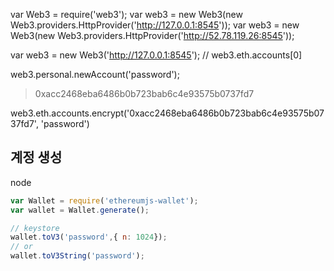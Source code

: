 var Web3 = require('web3');
var web3 = new Web3(new Web3.providers.HttpProvider('http://127.0.0.1:8545'));
var web3 = new Web3(new Web3.providers.HttpProvider('http://52.78.119.26:8545'));

var web3 = new Web3('http://127.0.0.1:8545');
//
web3.eth.accounts[0]

web3.personal.newAccount('password');
> 0xacc2468eba6486b0b723bab6c4e93575b0737fd7

web3.eth.accounts.encrypt('0xacc2468eba6486b0b723bab6c4e93575b0737fd7', 'password')

## 계정 생성
node
```js
var Wallet = require('ethereumjs-wallet');
var wallet = Wallet.generate();

// keystore
wallet.toV3('password',{ n: 1024});
// or
wallet.toV3String('password');
```
